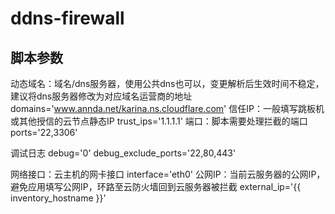 # ddns-firewall

## 脚本参数
动态域名：域名/dns服务器，使用公共dns也可以，变更解析后生效时间不稳定，建议将dns服务器修改为对应域名运营商的地址
domains='www.annda.net/karina.ns.cloudflare.com'
信任IP：一般填写跳板机或其他授信的云节点静态IP
trust_ips='1.1.1.1'
端口：脚本需要处理拦截的端口
ports='22,3306'

调试日志
debug='0'
debug_exclude_ports='22,80,443'

网络接口：云主机的网卡接口
interface='eth0'
公网IP：当前云服务器的公网IP，避免应用填写公网IP，环路至云防火墙回到云服务器被拦截
external_ip='{{ inventory_hostname }}'
